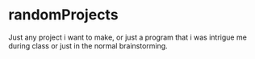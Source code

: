 # randomProjects
Just any project i want to make, or  just a program  that i was intrigue me during class or just in the normal brainstorming. 
